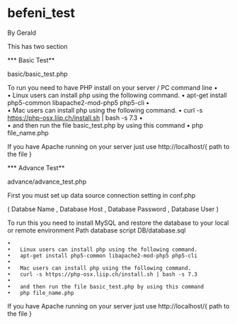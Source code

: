 # befeni_test
By Gerald 



This has two section 

*** Basic Test**

basic/basic_test.php 

To run you need to have PHP install on your server / PC command line
	•	
	•	Linux users can install php using the following command.
	•	apt-get install php5-common libapache2-mod-php5 php5-cli
	•	
	•	Mac users can install php using the following command.
	•	curl -s https://php-osx.liip.ch/install.sh | bash -s 7.3
	•	
	•	and then run the file basic_test.php by using this command
	•	php file_name.php

If you have Apache running on your server just use http://localhost/{ path to the file }

*** Advance Test**

advance/advance_test.php

First you must set up data source connection setting in conf.php

( Databse Name , Database Host , Database Password , Database User )

To run this you need to install MySQL  and restore the database to your local or remote environment 
Path database script  DB/database.sql

	•	
	•	Linux users can install php using the following command.
	•	apt-get install php5-common libapache2-mod-php5 php5-cli
	•	
	•	Mac users can install php using the following command.
	•	curl -s https://php-osx.liip.ch/install.sh | bash -s 7.3
	•	
	•	and then run the file basic_test.php by using this command
	•	php file_name.php

If you have Apache running on your server just use http://localhost/{ path to the file }




